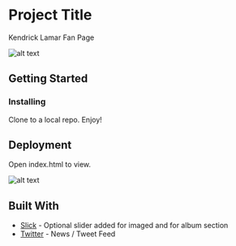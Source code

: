 # Project Title

Kendrick Lamar Fan Page

![alt text](https://dr5mo5s7lqrtc.cloudfront.net/items/38161G2f2U1L1L2o2E0l/Screen%20Recording%202017-09-15%20at%2007.09%20PM.gif?X-CloudApp-Visitor-Id=2835160&v=e47ae5b0 "Kendrick Lamar Fanpage")

## Getting Started

### Installing

Clone to a local repo. Enjoy!

## Deployment

Open index.html to view.

![alt text](https://dr5mo5s7lqrtc.cloudfront.net/items/1L1M1Y2L2m003i1u2O16/Screen%20Recording%202017-09-15%20at%2007.11%20PM.gif?X-CloudApp-Visitor-Id=2835160&v=b638e366 "Kendrick Lamar Fanpage")

## Built With

* [Slick](http://kenwheeler.github.io/slick/) - Optional slider added for imaged and for album section
* [Twitter](https://twitter.com/kendricklamar) - News / Tweet Feed


